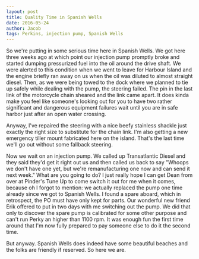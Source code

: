 ```yaml
---
layout: post
title: Quality Time in Spanish Wells
date: 2016-05-24
author: Jacob
tags: Perkins, injection pump, Spanish Wells
---
```


So we're putting in some serious time here in Spanish Wells. We got here three weeks ago at which point our injection pump promptly broke and started dumping pressurized fuel into the oil around the drive shaft. We were alerted to this condition when we went to leave for Harbour Island and the engine briefly ran away on us when the oil was diluted to almost straight diesel. Then, as we were being towed to the dock where we planned to tie up safely while dealing with the pump, the steering failed. The pin in the last link of the motorcycle chain sheared and the link came apart. It does kinda make you feel like someone's looking out for you to have two rather significant and dangerous equipment failures wait until you are in safe harbor just after an open water crossing.

Anyway, I've repaired the steering with a nice beefy stainless shackle just exactly the right size to substitute for the chain link. I'm also getting a new emergency tiller mount fabricated here on the island. That's the last time we'll go out without some fallback steering.

Now we wait on an injection pump. We called up Transatlantic Diesel and they said they'd get it right out us and then called us back to say "Whoops we don't have one yet, but we're remanufacturing one now and can send it next week." What are you going to do? I just really hope I can get Dean from over at Pinder's Tune Up to come switch it out for me when it comes, because oh I forgot to mention: we actually replaced the pump one time already since we got to Spanish Wells. I found a spare aboard, which in retrospect, the PO must have only kept for parts. Our wonderful new friend Erik offered to put in two days with me switching out the pump. We did that only to discover the spare pump is calibrated for some other purpose and can't run Perky an higher than 1100 rpm. It was enough fun the first time around that I'm now fully prepared to pay someone else to do it the second time.

But anyway. Spanish Wells does indeed have some beautiful beaches and the folks are friendly if reserved. So here we are.


